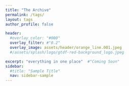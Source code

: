 ```yaml
---
title: "The Archive"
permalink: /tags/
layout: tags
author_profile: false

header:
  #overlay_color: "#000"
  overlay_filter: #"0.2"
  overlay_image: assets/header/orange_line.001.jpeg
  #/assets/splash/logo/gtdf-red-background_logo.jpeg

excerpt: "everything in one place"  #"Coming Soon"
sidebar:
  #title: "Sample Title"
  nav: sidebar-sample
---
```

